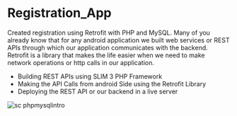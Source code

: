 # Registration_App
 Created registration using Retrofit with PHP and MySQL. Many of you already know that for any android application we built web services or REST APIs through which our application communicates with the backend. Retrofit is a library that makes the life easier when we need to make network operations or http calls in our application.
- Building REST APIs using SLIM 3 PHP Framework
- Making the API Calls from android Side using the Retrofit Library
- Deploying the REST API or our backend in a live server
 
![sc phpmysqlintro](https://user-images.githubusercontent.com/13982255/54707719-b8768300-4b67-11e9-89e8-7b89ea0c5e03.png)
